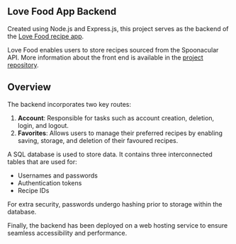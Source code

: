 ## Love Food App Backend

Created using Node.js and Express.js, this project serves as the backend of the [Love Food recipe app](https://lovefoodapp.co.uk/).

Love Food enables users to store recipes sourced from the Spoonacular API. More information about the front end is available in the [project repository](https://github.com/letizia-sorrentino/recipe-app-project).

## Overview
The backend incorporates two key routes:

1. **Account**: Responsible for tasks such as account creation, deletion, login, and logout.
2. **Favorites**: Allows users to manage their preferred recipes by enabling saving, storage, and deletion of their favoured recipes.

A SQL database is used to store data. It contains three interconnected tables that are used for:

- Usernames and passwords
- Authentication tokens
- Recipe IDs

For extra security, passwords undergo hashing prior to storage within the database.

Finally, the backend has been deployed on a web hosting service to ensure seamless accessibility and performance.
